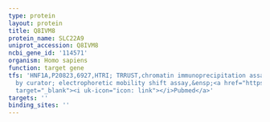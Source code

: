 ```yaml
---
type: protein
layout: protein
title: Q8IVM8
protein_name: SLC22A9
uniprot_accession: Q8IVM8
ncbi_gene_id: '114571'
organism: Homo sapiens
function: target gene
tfs: 'HNF1A,P20823,6927,HTRI; TRRUST,chromatin immunoprecipitation assay; inferred
  by curator; electrophoretic mobility shift assay,&ensp;<a href="https://www.ncbi.nlm.nih.gov/pubmed/?term=20829431%5Buid%5D"
  target="_blank"><i uk-icon="icon: link"></i>Pubmed</a>'
targets: ''
binding_sites: ''
---
```

